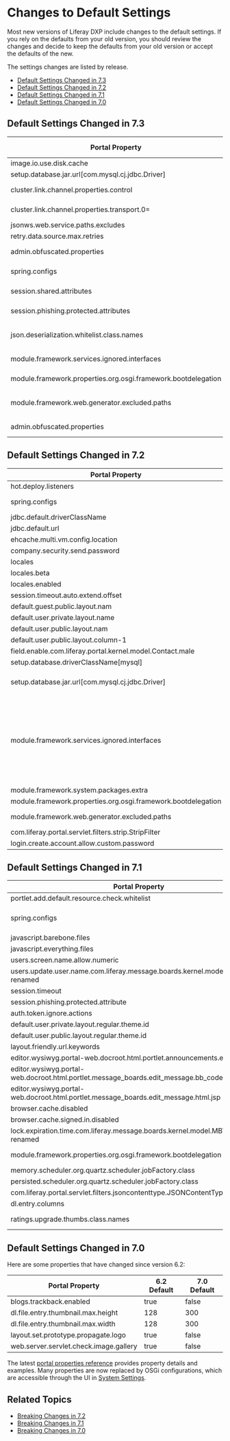 # Changes to Default Settings

Most new versions of Liferay DXP include changes to the default settings. If you rely on the defaults from your old version, you should review the changes and decide to keep the defaults from your old version or accept the defaults of the new.

The settings changes are listed by release.

* [Default Settings Changed in 7.3](#default-settings-changed-in-7-3)
* [Default Settings Changed in 7.2](#default-settings-changed-in-7-2)
* [Default Settings Changed in 7.1](#default-settings-changed-in-7-1)
* [Default Settings Changed in 7.0](#default-settings-changed-in-7-0)

## Default Settings Changed in 7.3

| **Portal Property** | **7.2 Default** | **7.3 Default** |
| --- | --- | --- |
| image.io.use.disk.cache | true | false |
| setup.database.jar.url[com.mysql.cj.jdbc.Driver] | http* | https* |
|  cluster.link.channel.properties.control | see [value](https://docs.liferay.com/dxp/portal/7.2-latest/propertiesdoc/portal.properties.html) | jgroups/udp_control.xml |
| cluster.link.channel.properties.transport.0= | see [value](https://docs.liferay.com/dxp/portal/7.2-latest/propertiesdoc/portal.properties.html) | jgroups/udp_transport.xml |
| jsonws.web.service.paths.excludes | *blank* | /user/update-password |
| retry.data.source.max.retries | 100 | 0 |
| admin.obfuscated.properties | see [value](https://docs.liferay.com/dxp/portal/7.2-latest/propertiesdoc/portal.properties.html) | see [value](https://docs.liferay.com/ce/portal/7.3-ga1/propertiesdoc/portal.properties.html) |
| spring.configs | see [value](https://docs.liferay.com/dxp/portal/7.2-latest/propertiesdoc/portal.properties.html) | dropped META-INF/fabric-spring.xml and META-INF/asset-spring.xml |
| session.shared.attributes | see [value](https://docs.liferay.com/dxp/portal/7.2-latest/propertiesdoc/portal.properties.html) | dropped org.apache.struts.action.LOCALE |
| session.phishing.protected.attributes | see [value](https://docs.liferay.com/dxp/portal/7.2-latest/propertiesdoc/portal.properties.html) | added SETUP_WIZARD_PASSWORD_UPDATED |
| json.deserialization.whitelist.class.names | see [value](https://docs.liferay.com/dxp/portal/7.2-latest/propertiesdoc/portal.properties.html) | added com.liferay.portal.kernel.util.GroupSubscriptionCheckSubscriptionSender and com.liferay.portal.kernel.util.SubscriptionSender |
| module.framework.services.ignored.interfaces | see [value](https://docs.liferay.com/dxp/portal/7.2-latest/propertiesdoc/portal.properties.html) | added com.liferay.trash.kernel.service.* |
| module.framework.properties.org.osgi.framework.bootdelegation | see [value](https://docs.liferay.com/dxp/portal/7.2-latest/propertiesdoc/portal.properties.html) | dropped javax.validation and javax.validation.* |
| module.framework.web.generator.excluded.paths | see [value](https://docs.liferay.com/dxp/portal/7.2-latest/propertiesdoc/portal.properties.html) | added WEB-INF/lib/jackson-databind.jar and WEB-INF/lib/portletmvc4spring-framework.jar; dropped WEB-INF/lib/spring-webmvc-portlet.jar |
| admin.obfuscated.properties |  see [value](https://docs.liferay.com/dxp/portal/7.2-latest/propertiesdoc/portal.properties.html) | dropped captcha.engine.recaptcha.key.private |

## Default Settings Changed in 7.2

| **Portal Property** | **7.1 Default** | **7.2 Default** |
| --- | --- | --- |
| hot.deploy.listeners | see [value](https://docs.liferay.com/dxp/portal/7.1-latest/propertiesdoc/portal.properties.html) | dropped com.liferay.portal.deploy.hot.SpringHotDeployListener |
| spring.configs | see [value](https://docs.liferay.com/dxp/portal/7.1-latest/propertiesdoc/portal.properties.html) | dropped META-INF/cluster-spring.xml, META-INF/comment-spring.xml, META-INF/monitoring-spring.xml |
| jdbc.default.driverClassName | com.mysql.jdbc.Driver | com.mysql.cj.jdbc.Driver |
| jdbc.default.url | see [value](https://docs.liferay.com/dxp/portal/7.1-latest/propertiesdoc/portal.properties.html) | added &serverTimezone=GMT |
| ehcache.multi.vm.config.location | /ehcache/liferay-multi-vm-clustered.xml | /ehcache/liferay-multi-vm.xml |
| company.security.send.password | true | false |
| locales | see [value](https://docs.liferay.com/dxp/portal/7.1-latest/propertiesdoc/portal.properties.html) | added kk_KZ and ta_IN |
|locales.beta | see [value](https://docs.liferay.com/dxp/portal/7.1-latest/propertiesdoc/portal.properties.html) | added iw_IL, kk_KZ, and ta_IN; dropped ar_SA and sv_SE |
| locales.enabled | added ar_SA and sv_SE; dropped iw_IL |
| session.timeout.auto.extend.offset | 0 | 10 |
| default.guest.public.layout.nam | Welcome | Home |
| default.user.private.layout.name | Welcome | My Dashboard |
| default.user.public.layout.nam | Welcome | My Profile |
| default.user.public.layout.column-1 | *blank* | com_liferay_contacts_web_portlet_ProfilePortlet |
| field.enable.com.liferay.portal.kernel.model.Contact.male | true | false |
| setup.database.driverClassName[mysql] | com.mysql.jdbc.Driver | com.mysql.cj.jdbc.Driver |
| setup.database.jar.url[com.mysql.cj.jdbc.Driver] | http://repo1.maven.org/maven2/mysql/mysql-connector-java/5.1.23/mysql-connector-java-5.1.23.jar | http://repo1.maven.org/maven2/mysql/mysql-connector-java/8.0.15/mysql-connector-java-8.0.15.jar |
| module.framework.services.ignored.interfaces | see [value](https://docs.liferay.com/dxp/portal/7.1-latest/propertiesdoc/portal.properties.html) | dropped com.liferay.portal.cache.thread.local.ThreadLocalCacheAdvice, com.liferay.portal.dao.jdbc.util.DataSourceSwapper, com.liferay.portal.dao.jdbc.util.DataSourceSwapper, com.liferay.portal.messaging.async.AsyncAdvice, com.liferay.portal.resiliency.service.PortalResiliencyAdvice, com.liferay.portal.search.IndexableAdvice, com.liferay.portal.security.access.control.AccessControlAdvice, com.liferay.portal.systemevent.SystemEventAdvice, org.aopalliance.* |
| module.framework.system.packages.extra | see [value](https://docs.liferay.com/dxp/portal/7.1-latest/propertiesdoc/portal.properties.html) | added com.mysql.cj.jdbc |
| module.framework.properties.org.osgi.framework.bootdelegation | see [value](https://docs.liferay.com/dxp/portal/7.1-latest/propertiesdoc/portal.properties.html) | added com.liferay.expando.kernel.model |
| module.framework.web.generator.excluded.paths | see [value](https://docs.liferay.com/dxp/portal/7.1-latest/propertiesdoc/portal.properties.html) | dropped WEB-INF/lib/aopalliance.jar and WEB-INF/lib/aopalliance-1.0.jar |
| com.liferay.portal.servlet.filters.strip.StripFilter | true | false |
| login.create.account.allow.custom.password | false | true |


## Default Settings Changed in 7.1

| **Portal Property** | **7.0 Default** | **7.1 Default** |
| --- | --- | --- |
| portlet.add.default.resource.check.whitelist | see [value](https://docs.liferay.com/ce/portal/7.0-latest/propertiesdoc/portal.properties.html) | see [value](https://docs.liferay.com/dxp/portal/7.1-latest/propertiesdoc/portal.properties.html) |
| spring.configs | see [value](https://docs.liferay.com/ce/portal/7.0-latest/propertiesdoc/portal.properties.html) | added META-INF/security-spring.xml; dropped META-INF/message-boards-spring.xml, META-INF/security-spring.xml, and META-INF/service-configurator-spring.xml |
| javascript.barebone.files | see [value](https://docs.liferay.com/ce/portal/7.0-latest/propertiesdoc/portal.properties.html) | *blank* |
| javascript.everything.files | see [value](https://docs.liferay.com/ce/portal/7.0-latest/propertiesdoc/portal.properties.html) | *blank* |
| users.screen.name.allow.numeric | false | true |
| users.update.user.name.com.liferay.message.boards.kernel.model.MBMessage renamed | | users.update.user.name.com.liferay.message.boards.model.MBMessage |
| session.timeout | 30 | 15 |
| session.phishing.protected.attribute | see [value](https://docs.liferay.com/ce/portal/7.0-latest/propertiesdoc/portal.properties.html) | added OPEN_ID_CONNECT_SESSION |
| auth.token.ignore.actions | see [value](https://docs.liferay.com/ce/portal/7.0-latest/propertiesdoc/portal.properties.html) | dropped /login/login |
| default.user.private.layout.regular.theme.id | userdashboard_WAR_userdashboardtheme | classic_WAR_classictheme |
| default.user.public.layout.regular.theme.id | userprofile_WAR_userprofiletheme | classic_WAR_classictheme |
| layout.friendly.url.keywords | see [value](https://docs.liferay.com/ce/portal/7.0-latest/propertiesdoc/portal.properties.html) | added `a` |
| editor.wysiwyg.portal-web.docroot.html.portlet.announcements.edit_entry.jsp | ckeditor | alloyeditor |
| editor.wysiwyg.portal-web.docroot.html.portlet.message_boards.edit_message.bb_code.jsp | ckeditor_bbcode | alloyeditor_bbcode
| editor.wysiwyg.portal-web.docroot.html.portlet.message_boards.edit_message.html.jsp | ckeditor | alloyeditor |
| browser.cache.disabled | false | true |
| browser.cache.signed.in.disabled | false | true |
|  lock.expiration.time.com.liferay.message.boards.kernel.model.MBThread renamed | | lock.expiration.time.com.liferay.message.boards.model.MBThread |
| module.framework.properties.org.osgi.framework.bootdelegation | see [value](https://docs.liferay.com/ce/portal/7.0-latest/propertiesdoc/portal.properties.html) | added javax.validation, javax.validation.*, jdk.*, weblogic.jndi, weblogic.jndi.* |
| memory.scheduler.org.quartz.scheduler.jobFactory.class | org.quartz.simpl.SimpleJobFactory | org.quartz.simpl.PropertySettingJobFactory |
| persisted.scheduler.org.quartz.scheduler.jobFactory.class | org.quartz.simpl.SimpleJobFactory | org.quartz.simpl.PropertySettingJobFactory |
| com.liferay.portal.servlet.filters.jsoncontenttype.JSONContentTypeFilter | true | false |
| dl.entry.columns | see [value](https://docs.liferay.com/ce/portal/7.0-latest/propertiesdoc/portal.properties.html) | added document-type |
| ratings.upgrade.thumbs.class.names | see [value](https://docs.liferay.com/ce/portal/7.0-latest/propertiesdoc/portal.properties.html) | replace `com.liferay.message.boards.kernel.model.*` with `com.liferay.message.boards.model.*` in values |

## Default Settings Changed in 7.0

Here are some properties that have changed since version 6.2:

| **Portal Property** | **6.2 Default** | **7.0 Default**|
| --- | --- | --- |
| blogs.trackback.enabled | true | false |
| dl.file.entry.thumbnail.max.height | 128 | 300 |
| dl.file.entry.thumbnail.max.width | 128 | 300 |
| layout.set.prototype.propagate.logo | true | false |
| web.server.servlet.check.image.gallery | true | false |

The latest [portal properties reference](https://docs.liferay.com/dxp/portal/7.2-latest/propertiesdoc/portal.properties.html) provides property details and examples. Many properties are now replaced by OSGi configurations, which are accessible through the UI in [System Settings](https://help.liferay.com/hc/en-us/articles/360029131591-System-Settings).

## Related Topics

* [Breaking Changes in 7.2](https://help.liferay.com/hc/en-us/articles/360028832132-Breaking-Changes)
* [Breaking Changes in 7.1](https://help.liferay.com/hc/en-us/articles/360017902892-Breaking-Changes)
* [Breaking Changes in 7.0](https://help.liferay.com/hc/en-us/articles/360017892092-Breaking-Changes)


